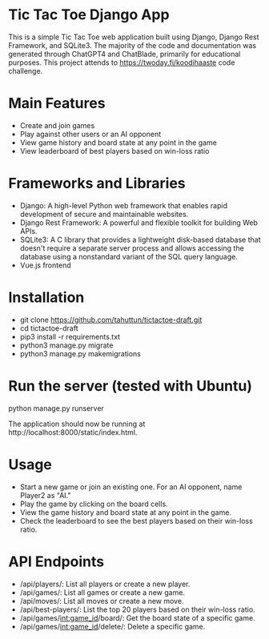 # Tic Tac Toe Django App

This is a simple Tic Tac Toe web application built using Django, Django Rest Framework, and SQLite3. The majority of the code and documentation was generated through ChatGPT4 and ChatBlade, primarily for educational purposes. This project attends to https://twoday.fi/koodihaaste code challenge.


# Main Features
* Create and join games
* Play against other users or an AI opponent
* View game history and board state at any point in the game
* View leaderboard of best players based on win-loss ratio

# Frameworks and Libraries
* Django: A high-level Python web framework that enables rapid development of secure and maintainable websites.
* Django Rest Framework: A powerful and flexible toolkit for building Web APIs.
* SQLite3: A C library that provides a lightweight disk-based database that doesn't require a separate server process and allows accessing the database using a nonstandard variant of the SQL query language.
* Vue.js frontend


# Installation
 * git clone https://github.com/tahuttun/tictactoe-draft.git
 * cd tictactoe-draft
 * pip3 install -r requirements.txt
 * python3 manage.py migrate
 * python3 manage.py makemigrations
 
# Run the server (tested with Ubuntu)
python manage.py runserver

The application should now be running at http://localhost:8000/static/index.html.

# Usage
*  Start a new game or join an existing one. For an AI opponent, name Player2 as "AI."
*  Play the game by clicking on the board cells.
*  View the game history and board state at any point in the game.
*  Check the leaderboard to see the best players based on their win-loss ratio.

# API Endpoints
 *  /api/players/: List all players or create a new player.
 *  /api/games/: List all games or create a new game.
 *  /api/moves/: List all moves or create a new move.
 *  /api/best-players/: List the top 20 players based on their win-loss ratio.
 *  /api/games/<int:game_id>/board/: Get the board state of a specific game.
 *  /api/games/<int:game_id>/delete/: Delete a specific game.


